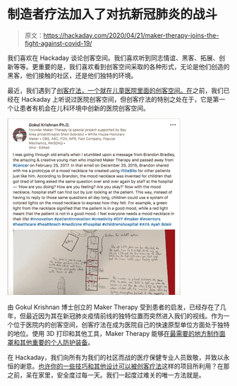 # 制造者疗法加入了对抗新冠肺炎的战斗

> 原文：<https://hackaday.com/2020/04/21/maker-therapy-joins-the-fight-against-covid-19/>

我们喜欢在 Hackaday 谈论创客空间。我们喜欢听到同志情谊、黑客、拓展、创新等等。更重要的是，我们喜欢看到创客空间采取的各种形式，无论是他们创造的黑客，他们接触的社区，还是他们独特的环境。

最近，我们遇到了[创客疗法，一个就在儿童医院里面的创客空间。](http://www.makertherapy.com/)[在](https://hackaday.com/2015/10/21/nurses-create-in-a-medical-makerspace/)之前，我们已经在 Hackaday 上听说过医院创客空间，但创客疗法的特别之处在于，它是第一个让患者有机会在儿科环境中创新的医院创客空间。

![](img/ba44f2c9d9b1067c5c36860f455e3533.png)

由 Gokul Krishnan 博士创立的 Maker Therapy 受到患者的启发，已经存在了几年，但最近因为其在新冠肺炎疫情前线的独特位置而突然进入我们的视线。作为一个位于医院内的创客空间，创客疗法在成为医院自己的快速原型单位方面处于独特的地位。使用 3D 打印和其他工具，Maker Therapy 能够[在最需要的地方制作面罩和其他重要的个人防护装备](https://www.linkedin.com/posts/gokulck_3dprinting-makerspace-healthcare-activity-6654829026240266240-zd9k)。

在 Hackaday，我们向所有为我们的社区而战的医疗保健专业人员致敬，并致以永恒的谢意。[也许你的一些技巧和其他设计可以被创客疗法](https://hackaday.com/2020/04/06/brainstorming-covid-19-hack-chat/)这样的项目所利用？在那之前，呆在家里，安全度过每一天。我们一起度过难关的唯一方法就是。